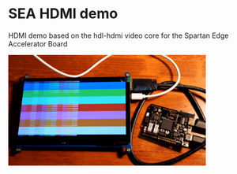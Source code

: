 # SEA HDMI demo
HDMI demo based on the hdl-hdmi video core for the Spartan Edge Accelerator Board

![Demo](/doc/demo.gif)